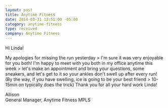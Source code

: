 ```yaml
---
layout: post
title: Anytime Fitness
date: 2014-03-31 12:51:00 -05:00
category: anytime-fitness
type: received
company: Anytime Fitness
---
```


Hi Linda!

My apologies for missing the run yesterday > I'm sure it was very enjoyable for you both! I'm happy to meet with you both in my office anytime this week > let's make an appointment and bring your questions, some sneakers, and let's get to it so your ankles don't swell up after every run! (By the way, if you have swelling, ice is going to be your best friend > 10-15min on typically does the trick)
Thank you for all your hard work Linda!

Allison<br/>
General Manager, Anytime Fitness MPLS